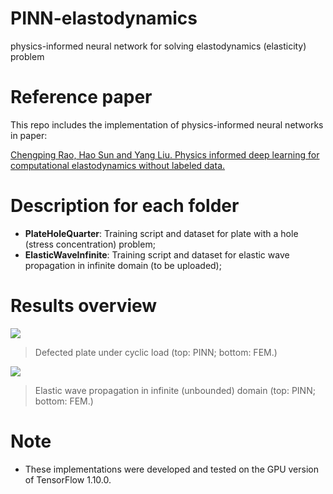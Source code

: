 # PINN-elastodynamics
physics-informed neural network for solving elastodynamics (elasticity) problem

# Reference paper
This repo includes the implementation of physics-informed neural networks in paper: 

[Chengping Rao, Hao Sun and Yang Liu. Physics informed deep learning for computational elastodynamics without labeled data.](https://arxiv.org/abs/2006.08472)

# Description for each folder
- **PlateHoleQuarter**: Training script and dataset for plate with a hole (stress concentration) problem;
- **ElasticWaveInfinite**: Training script and dataset for elastic wave propagation in infinite domain (to be uploaded);


# Results overview

![](https://github.com/Raocp/PINN-elastodynamics/blob/master/PlateHoleQuarter/results/GIF_stress.gif)

> Defected plate under cyclic load (top: PINN; bottom: FEM.)

<style>
img {
  display: block;
  margin-left: auto;
  margin-right: auto;
}
</style>

![](https://github.com/Raocp/PINN-elastodynamics/blob/master/ElasticWaveInfinite/results/GIF_uv.gif)
<!-- <img src="https://github.com/Raocp/PINN-elastodynamics/blob/master/ElasticWaveInfinite/results/color_map_uv.png" width="200" class="center"> -->
> Elastic wave propagation in infinite (unbounded) domain (top: PINN; bottom: FEM.)


# Note
- These implementations were developed and tested on the GPU version of TensorFlow 1.10.0. 
